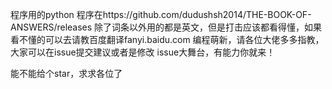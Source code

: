 程序用的python
程序在https://github.com/dudushsh2014/THE-BOOK-OF-ANSWERS/releases
除了词条以外用的都是英文，但是打击应该都看得懂，如果看不懂的可以去请教百度翻译fanyi.baidu.com
编程萌新，请各位大佬多多指教，大家可以在issue提交建议或者是修改
issue大舞台，有能力你就来！

能不能给个star，求求各位了
